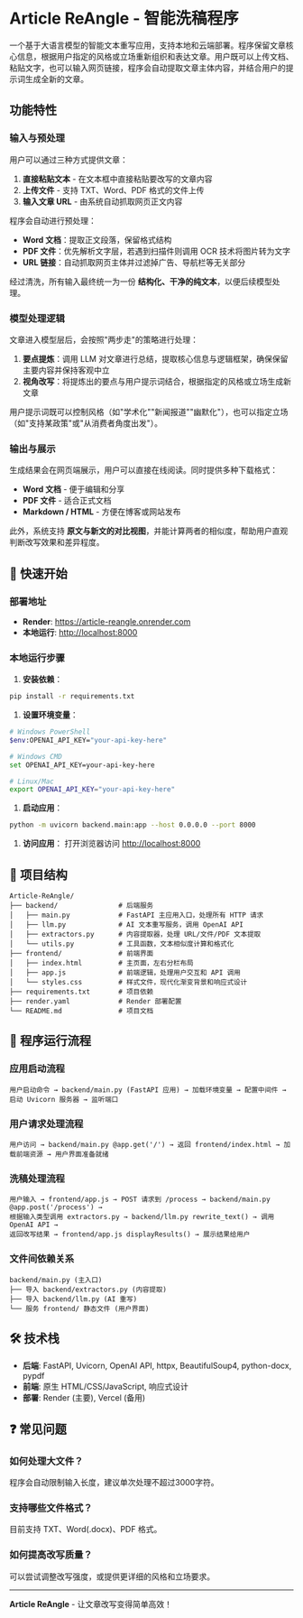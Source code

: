 # Article ReAngle - 智能洗稿程序

一个基于大语言模型的智能文本重写应用，支持本地和云端部署。程序保留文章核心信息，根据用户指定的风格或立场重新组织和表达文章。用户既可以上传文档、粘贴文字，也可以输入网页链接，程序会自动提取文章主体内容，并结合用户的提示词生成全新的文章。

## 功能特性

### 输入与预处理

用户可以通过三种方式提供文章：

1. **直接粘贴文本** - 在文本框中直接粘贴要改写的文章内容
2. **上传文件** - 支持 TXT、Word、PDF 格式的文件上传  
3. **输入文章 URL** - 由系统自动抓取网页正文内容

程序会自动进行预处理：

- **Word 文档**：提取正文段落，保留格式结构
- **PDF 文件**：优先解析文字层，若遇到扫描件则调用 OCR 技术将图片转为文字
- **URL 链接**：自动抓取网页主体并过滤掉广告、导航栏等无关部分

经过清洗，所有输入最终统一为一份 **结构化、干净的纯文本**，以便后续模型处理。

### 模型处理逻辑

文章进入模型层后，会按照"两步走"的策略进行处理：

1. **要点提炼**：调用 LLM 对文章进行总结，提取核心信息与逻辑框架，确保保留主要内容并保持客观中立
2. **视角改写**：将提炼出的要点与用户提示词结合，根据指定的风格或立场生成新文章

用户提示词既可以控制风格（如"学术化""新闻报道""幽默化"），也可以指定立场（如"支持某政策"或"从消费者角度出发"）。

### 输出与展示

生成结果会在网页端展示，用户可以直接在线阅读。同时提供多种下载格式：

- **Word 文档** - 便于编辑和分享
- **PDF 文件** - 适合正式文档  
- **Markdown / HTML** - 方便在博客或网站发布

此外，系统支持 **原文与新文的对比视图**，并能计算两者的相似度，帮助用户直观判断改写效果和差异程度。

## 🚀 快速开始

### 部署地址

- **Render**: <https://article-reangle.onrender.com>
- **本地运行**: <http://localhost:8000>

### 本地运行步骤

1. **安装依赖**：

```bash
pip install -r requirements.txt
```

1. **设置环境变量**：

```bash
# Windows PowerShell
$env:OPENAI_API_KEY="your-api-key-here"

# Windows CMD
set OPENAI_API_KEY=your-api-key-here

# Linux/Mac
export OPENAI_API_KEY="your-api-key-here"
```

1. **启动应用**：

```bash
python -m uvicorn backend.main:app --host 0.0.0.0 --port 8000
```

1. **访问应用**：
打开浏览器访问 <http://localhost:8000>

## 📁 项目结构

```text
Article-ReAngle/
├── backend/               # 后端服务
│   ├── main.py            # FastAPI 主应用入口，处理所有 HTTP 请求
│   ├── llm.py             # AI 文本重写服务，调用 OpenAI API
│   ├── extractors.py      # 内容提取器，处理 URL/文件/PDF 文本提取
│   └── utils.py           # 工具函数，文本相似度计算和格式化
├── frontend/              # 前端界面
│   ├── index.html         # 主页面，左右分栏布局
│   ├── app.js             # 前端逻辑，处理用户交互和 API 调用
│   └── styles.css         # 样式文件，现代化渐变背景和响应式设计
├── requirements.txt       # 项目依赖
├── render.yaml            # Render 部署配置
└── README.md              # 项目文档
```

## 🔄 程序运行流程

### 应用启动流程

```text
用户启动命令 → backend/main.py (FastAPI 应用) → 加载环境变量 → 配置中间件 → 启动 Uvicorn 服务器 → 监听端口
```

### 用户请求处理流程

```text
用户访问 → backend/main.py @app.get('/') → 返回 frontend/index.html → 加载前端资源 → 用户界面准备就绪
```

### 洗稿处理流程

```text
用户输入 → frontend/app.js → POST 请求到 /process → backend/main.py @app.post('/process') → 
根据输入类型调用 extractors.py → backend/llm.py rewrite_text() → 调用 OpenAI API → 
返回改写结果 → frontend/app.js displayResults() → 展示结果给用户
```

### 文件间依赖关系

```text
backend/main.py (主入口)
├── 导入 backend/extractors.py (内容提取)
├── 导入 backend/llm.py (AI 重写)
└── 服务 frontend/ 静态文件 (用户界面)
```

## 🛠️ 技术栈

- **后端**: FastAPI, Uvicorn, OpenAI API, httpx, BeautifulSoup4, python-docx, pypdf
- **前端**: 原生 HTML/CSS/JavaScript, 响应式设计
- **部署**: Render (主要), Vercel (备用)

## ❓ 常见问题

### 如何处理大文件？

程序会自动限制输入长度，建议单次处理不超过3000字符。

### 支持哪些文件格式？

目前支持 TXT、Word(.docx)、PDF 格式。

### 如何提高改写质量？

可以尝试调整改写强度，或提供更详细的风格和立场要求。

---

**Article ReAngle** - 让文章改写变得简单高效！
